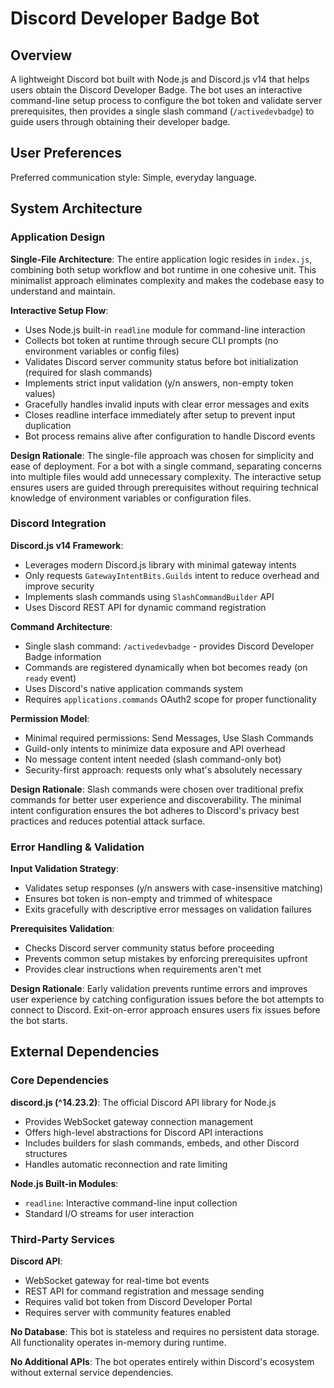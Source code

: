 # Discord Developer Badge Bot

## Overview

A lightweight Discord bot built with Node.js and Discord.js v14 that helps users obtain the Discord Developer Badge. The bot uses an interactive command-line setup process to configure the bot token and validate server prerequisites, then provides a single slash command (`/activedevbadge`) to guide users through obtaining their developer badge.

## User Preferences

Preferred communication style: Simple, everyday language.

## System Architecture

### Application Design

**Single-File Architecture**: The entire application logic resides in `index.js`, combining both setup workflow and bot runtime in one cohesive unit. This minimalist approach eliminates complexity and makes the codebase easy to understand and maintain.

**Interactive Setup Flow**:
- Uses Node.js built-in `readline` module for command-line interaction
- Collects bot token at runtime through secure CLI prompts (no environment variables or config files)
- Validates Discord server community status before bot initialization (required for slash commands)
- Implements strict input validation (y/n answers, non-empty token values)
- Gracefully handles invalid inputs with clear error messages and exits
- Closes readline interface immediately after setup to prevent input duplication
- Bot process remains alive after configuration to handle Discord events

**Design Rationale**: The single-file approach was chosen for simplicity and ease of deployment. For a bot with a single command, separating concerns into multiple files would add unnecessary complexity. The interactive setup ensures users are guided through prerequisites without requiring technical knowledge of environment variables or configuration files.

### Discord Integration

**Discord.js v14 Framework**:
- Leverages modern Discord.js library with minimal gateway intents
- Only requests `GatewayIntentBits.Guilds` intent to reduce overhead and improve security
- Implements slash commands using `SlashCommandBuilder` API
- Uses Discord REST API for dynamic command registration

**Command Architecture**:
- Single slash command: `/activedevbadge` - provides Discord Developer Badge information
- Commands are registered dynamically when bot becomes ready (on `ready` event)
- Uses Discord's native application commands system
- Requires `applications.commands` OAuth2 scope for proper functionality

**Permission Model**:
- Minimal required permissions: Send Messages, Use Slash Commands
- Guild-only intents to minimize data exposure and API overhead
- No message content intent needed (slash command-only bot)
- Security-first approach: requests only what's absolutely necessary

**Design Rationale**: Slash commands were chosen over traditional prefix commands for better user experience and discoverability. The minimal intent configuration ensures the bot adheres to Discord's privacy best practices and reduces potential attack surface.

### Error Handling & Validation

**Input Validation Strategy**:
- Validates setup responses (y/n answers with case-insensitive matching)
- Ensures bot token is non-empty and trimmed of whitespace
- Exits gracefully with descriptive error messages on validation failures

**Prerequisites Validation**:
- Checks Discord server community status before proceeding
- Prevents common setup mistakes by enforcing prerequisites upfront
- Provides clear instructions when requirements aren't met

**Design Rationale**: Early validation prevents runtime errors and improves user experience by catching configuration issues before the bot attempts to connect to Discord. Exit-on-error approach ensures users fix issues before the bot starts.

## External Dependencies

### Core Dependencies

**discord.js (^14.23.2)**: The official Discord API library for Node.js
- Provides WebSocket gateway connection management
- Offers high-level abstractions for Discord API interactions
- Includes builders for slash commands, embeds, and other Discord structures
- Handles automatic reconnection and rate limiting

**Node.js Built-in Modules**:
- `readline`: Interactive command-line input collection
- Standard I/O streams for user interaction

### Third-Party Services

**Discord API**: 
- WebSocket gateway for real-time bot events
- REST API for command registration and message sending
- Requires valid bot token from Discord Developer Portal
- Requires server with community features enabled

**No Database**: This bot is stateless and requires no persistent data storage. All functionality operates in-memory during runtime.

**No Additional APIs**: The bot operates entirely within Discord's ecosystem without external service dependencies.